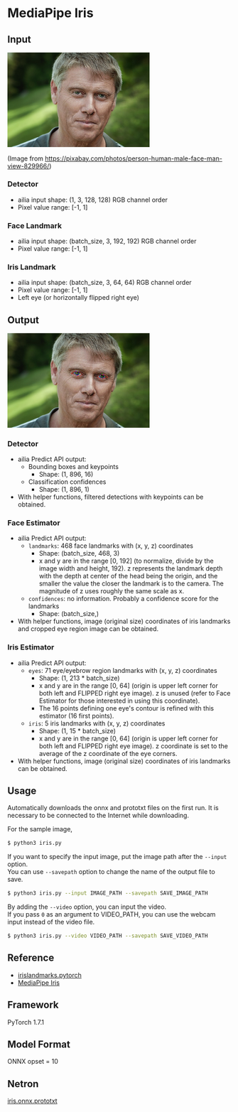 # MediaPipe Iris

## Input

<img src="man.jpg" width="320px">

(Image from https://pixabay.com/photos/person-human-male-face-man-view-829966/)

### Detector

- ailia input shape: (1, 3, 128, 128) RGB channel order
- Pixel value range: [-1, 1]

### Face Landmark

- ailia input shape: (batch_size, 3, 192, 192) RGB channel order
- Pixel value range: [-1, 1]

### Iris Landmark

- ailia input shape: (batch_size, 3, 64, 64) RGB channel order
- Pixel value range: [-1, 1]
- Left eye (or horizontally flipped right eye)

## Output

<img src="output.png" width="320px">

### Detector

- ailia Predict API output:
  - Bounding boxes and keypoints
    - Shape: (1, 896, 16)
  - Classification confidences
    - Shape: (1, 896, 1)
- With helper functions, filtered detections with keypoints can be obtained.

### Face Estimator

- ailia Predict API output:
  - `landmarks`: 468 face landmarks with (x, y, z) coordinates
    - Shape: (batch_size, 468, 3)
    - x and y are in the range [0, 192] (to normalize, divide by the image width
    and height, 192). z represents the landmark depth with the depth at center
    of the head being the origin, and the smaller the value the closer the
    landmark is to the camera. The magnitude of z uses roughly the same scale as
    x.
  - `confidences`: no information. Probably a confidence score for the landmarks
    - Shape: (batch_size,)
- With helper functions, image (original size) coordinates of iris landmarks and
cropped eye region image can be obtained.

### Iris Estimator

- ailia Predict API output:
  - `eyes`: 71 eye/eyebrow region landmarks with (x, y, z) coordinates
    - Shape: (1, 213 * batch_size)
    - x and y are in the range [0, 64] (origin is upper left corner for both
    left and FLIPPED right eye image). z is unused (refer to Face Estimator
    for those interested in using this coordinate).
    - The 16 points defining one eye's contour is refined with this estimator
    (16 first points).
  - `iris`: 5 iris landmarks with (x, y, z) coordinates
    - Shape: (1, 15 * batch_size)
    - x and y are in the range [0, 64] (origin is upper left corner for both
    left and FLIPPED right eye image). z coordinate is set to the average of the
    z coordinate of the eye corners.
- With helper functions, image (original size) coordinates of iris landmarks can
be obtained.

## Usage

Automatically downloads the onnx and prototxt files on the first run.
It is necessary to be connected to the Internet while downloading.

For the sample image,
``` bash
$ python3 iris.py 
```

If you want to specify the input image, put the image path after the `--input` option.  
You can use `--savepath` option to change the name of the output file to save.
```bash
$ python3 iris.py --input IMAGE_PATH --savepath SAVE_IMAGE_PATH
```

By adding the `--video` option, you can input the video.   
If you pass `0` as an argument to VIDEO_PATH, you can use the webcam input instead of the video file.
```bash
$ python3 iris.py --video VIDEO_PATH --savepath SAVE_VIDEO_PATH
```

## Reference

- [irislandmarks.pytorch](https://github.com/cedriclmenard/irislandmarks.pytorch)
- [MediaPipe Iris](https://google.github.io/mediapipe/solutions/iris)

## Framework

PyTorch 1.7.1


## Model Format

ONNX opset = 10

## Netron

[iris.onnx.prototxt](https://netron.app/?url=https://storage.googleapis.com/ailia-models/mediapipe_iris/iris.onnx.prototxt)
